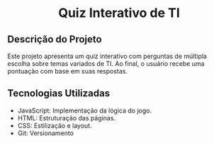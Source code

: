 <h1 align="center">Quiz Interativo de TI</h1>


## Descrição do Projeto
Este projeto apresenta um quiz interativo com perguntas de múltipla escolha sobre temas variados de TI. Ao final, o usuário recebe uma pontuação com base em suas respostas.

## Tecnologias Utilizadas
- JavaScript: Implementação da lógica do jogo.
- HTML: Estruturação das páginas.
- CSS: Estilização e layout.
- Git: Versionamento 

